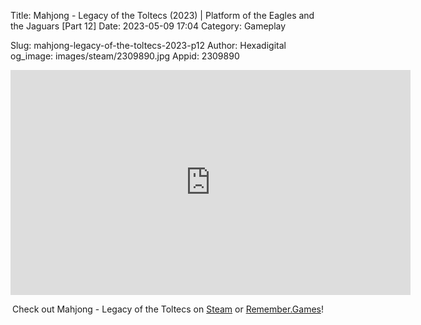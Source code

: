 Title: Mahjong - Legacy of the Toltecs (2023) | Platform of the Eagles and the Jaguars [Part 12]
Date: 2023-05-09 17:04
Category: Gameplay

Slug: mahjong-legacy-of-the-toltecs-2023-p12
Author: Hexadigital
og_image: images/steam/2309890.jpg
Appid: 2309890

<center><iframe src="https://www.youtube.com/embed/eHJi-tm20kg?feature=oembed" allow="accelerometer; autoplay; encrypted-media; gyroscope; picture-in-picture" width="640" height="360" frameborder="0"></iframe>

Check out Mahjong - Legacy of the Toltecs on [Steam](https://store.steampowered.com/app/2309890/?curator_clanid=34633900) or [Remember.Games](https://remember.games/game/7725/mahjong-legacy-of-the-toltecs/)!</center>